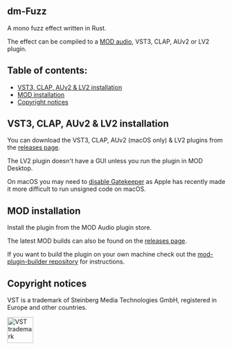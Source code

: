 ## dm-Fuzz

A mono fuzz effect written in Rust.

The effect can be compiled to a [MOD audio](https://mod.audio/), VST3, CLAP, AUv2 or LV2 plugin.

## Table of contents:

- [VST3, CLAP, AUv2 & LV2 installation](#VST3-CLAP-AUv2-&-LV2-installation)
- [MOD installation](#MOD-installation)
- [Copyright notices](#Copyright-notices)

## VST3, CLAP, AUv2 & LV2 installation

You can download the VST3, CLAP, AUv2 (macOS only) & LV2 plugins from the [releases page](https://github.com/davemollen/dm-Fuzz/releases).

The LV2 plugin doesn't have a GUI unless you run the plugin in MOD Desktop.

On macOS you may need to [disable Gatekeeper](https://disable-gatekeeper.github.io/) as Apple has recently made it more difficult to run unsigned code on macOS.

## MOD installation

Install the plugin from the MOD Audio plugin store.

The latest MOD builds can also be found on the [releases page](https://github.com/davemollen/dm-Fuzz/releases).

If you want to build the plugin on your own machine check out the [mod-plugin-builder repository](https://github.com/moddevices/mod-plugin-builder) for instructions.

## Copyright notices

VST is a trademark of Steinberg Media Technologies GmbH, registered in Europe and other countries.

<img src="https://steinbergmedia.github.io/vst3_dev_portal/resources/licensing_6.png" width="60" height="auto" alt="VST trademark">
